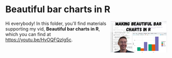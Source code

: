 # Beautiful bar charts in R
[<img src="bar thumb.jpg" align="right" height="100" />](<https://youtu.be/HvOQFQzIg5c>)

Hi everybody! In this folder, you'll find materials supporting my vid, **Beautiful bar charts in R**, which you can find at <https://youtu.be/HvOQFQzIg5c>. 

